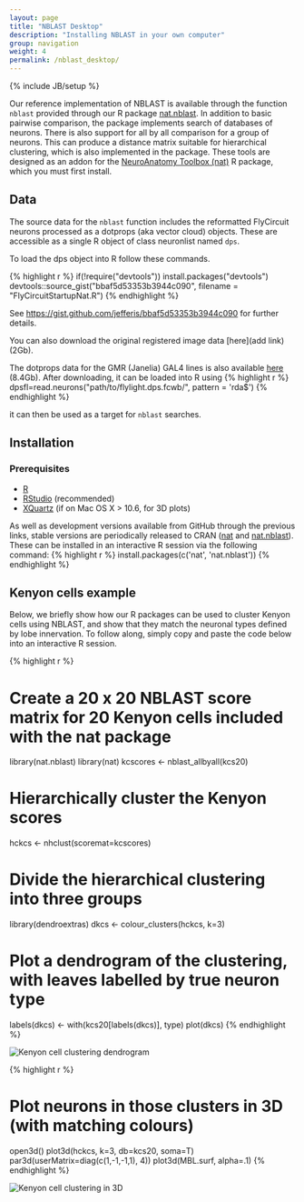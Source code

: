 ```yaml
---
layout: page
title: "NBLAST Desktop"
description: "Installing NBLAST in your own computer"
group: navigation
weight: 4
permalink: /nblast_desktop/
---
```

{% include JB/setup %}

Our reference implementation of NBLAST is available through the function ``nblast`` provided through our R package [nat.nblast](https://github.com/jefferislab/nat.nblast).
In addition to basic pairwise comparison, the package implements search of databases of neurons.
There is also support for all by all comparison for a group of neurons.
This can produce a distance matrix suitable for hierarchical clustering, which is also implemented in the package.
These tools are designed as an addon for the [NeuroAnatomy Toolbox (nat)](https://github.com/jefferis/nat) R package, which you must first install.

## Data

The source data for the ``nblast`` function includes the reformatted FlyCircuit neurons processed as a dotprops (aka vector cloud) objects. These are accessible as a single R object of class neuronlist named ``dps``. 

To load the dps object into R follow these commands.

{% highlight r %}
if(!require("devtools")) install.packages("devtools")
devtools::source_gist("bbaf5d53353b3944c090", filename = "FlyCircuitStartupNat.R")
{% endhighlight %}

See https://gist.github.com/jefferis/bbaf5d53353b3944c090 for further details.

You can also download the original registered image data [here](add link)(2Gb). 

The dotprops data for the GMR (Janelia) GAL4 lines is also available [here](addlink) (8.4Gb). After downloading, it can be loaded into R using 
{% highlight r %}
dpsfl=read.neurons("path/to/flylight.dps.fcwb/", pattern = 'rda$')
{% endhighlight %}

it can then be used as a target for ``nblast`` searches.
## Installation

### Prerequisites

* [R](http://r-project.org)
* [RStudio](http://www.rstudio.com) (recommended)
* [XQuartz](http://xquartz.macosforge.org/landing/) (if on Mac OS X > 10.6, for 3D plots)

As well as development versions available from GitHub through the previous links, stable versions are periodically released to CRAN ([nat](http://cran.r-project.org/web/packages/nat/index.html) and [nat.nblast](http://cran.r-project.org/web/packages/nat.nblast/index.html)).
These can be installed in an interactive R session via the following command:
{% highlight r %}
install.packages(c('nat', 'nat.nblast'))
{% endhighlight %}


## Kenyon cells example
Below, we briefly show how our R packages can be used to cluster Kenyon cells using NBLAST, and show that they match the neuronal types defined by lobe innervation.
To follow along, simply copy and paste the code below into an interactive R session.


{% highlight r %}
# Create a 20 x 20 NBLAST score matrix for 20 Kenyon cells included with the nat package
library(nat.nblast)
library(nat)
kcscores <- nblast_allbyall(kcs20)

# Hierarchically cluster the Kenyon scores
hckcs <- nhclust(scoremat=kcscores)

# Divide the hierarchical clustering into three groups
library(dendroextras)
dkcs <- colour_clusters(hckcs, k=3)

# Plot a dendrogram of the clustering, with leaves labelled by true neuron type
labels(dkcs) <- with(kcs20[labels(dkcs)], type)
plot(dkcs)
{% endhighlight %}

![Kenyon cell clustering dendrogram](../images/kc_clustering_dendrogram.png)

{% highlight r %}
# Plot neurons in those clusters in 3D (with matching colours)
open3d()
plot3d(hckcs, k=3, db=kcs20, soma=T)
par3d(userMatrix=diag(c(1,-1,-1,1), 4))
plot3d(MBL.surf, alpha=.1)
{% endhighlight %}

![Kenyon cell clustering in 3D](../images/kc_clustering_3d.png)
